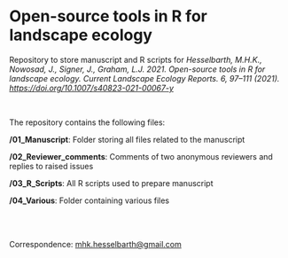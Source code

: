 # Open-source tools in R for landscape ecology

Repository to store manuscript and R scripts for *Hesselbarth, M.H.K., Nowosad, J., Signer, J., Graham, L.J. 2021. Open-source tools in R for landscape ecology. Current Landscape Ecology Reports. 6, 97–111 (2021). https://doi.org/10.1007/s40823-021-00067-y*

<br/>

The repository contains the following files:

**/01_Manuscript**: Folder storing all files related to the manuscript

**/02_Reviewer_comments**: Comments of two anonymous reviewers and replies to raised issues

**/03_R_Scripts**: All R scripts used to prepare manuscript

**/04_Various**: Folder containing various files

<br/>
<br/>

Correspondence:
mhk.hesselbarth@gmail.com
